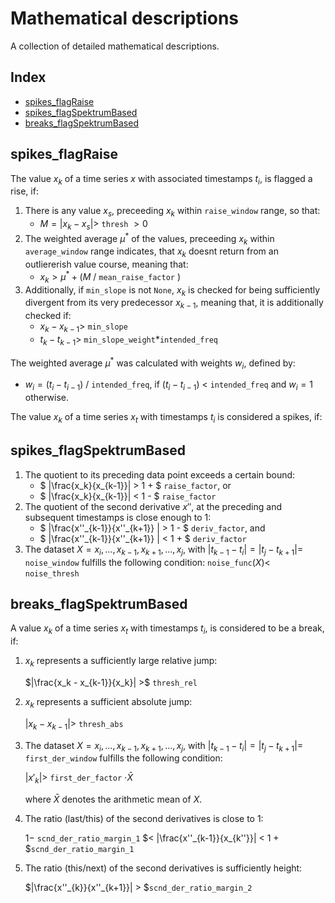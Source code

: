 # Mathematical descriptions

A collection of detailed mathematical descriptions.

## Index

- [spikes_flagRaise](#spikes_flagraise)
- [spikes_flagSpektrumBased](#spikes_flagspektrumbased)
- [breaks_flagSpektrumBased](#breaks_flagspektrumbased)


## spikes_flagRaise

The value $`x_{k}`$ of a time series $`x`$ with associated 
timestamps $`t_i`$, is flagged a rise, if:

1. There is any value $`x_{s}`$, preceeding $`x_{k}`$ within `raise_window` range, so that:
    * $` M = |x_k - x_s | > `$  `thresh` $` > 0`$ 
2. The weighted average $`\mu^*`$ of the values, preceeding $`x_{k}`$ within `average_window` range indicates, that $`x_{k}`$ doesnt return from an outliererish value course, meaning that:  
    * $` x_k > \mu^* + ( M `$ / `mean_raise_factor` $`)`$  
3. Additionally, if `min_slope` is not `None`, $`x_{k}`$ is checked for being sufficiently divergent from its very predecessor $`x_{k-1}`$, meaning that, it is additionally checked if: 
    * $`x_k - x_{k-1} > `$ `min_slope` 
    * $`t_k - t_{k-1} > `$ `min_slope_weight`*`intended_freq`

The weighted average $`\mu^*`$ was calculated with weights $`w_{i}`$, defined by: 
* $`w_{i} = (t_i - t_{i-1})`$ / `intended_freq`, if $`(t_i - t_{i-1})`$ < `intended_freq` and $`w_i =1`$ otherwise. 



The value $`x_{k}`$ of a time series $`x_t`$ with 
timestamps $`t_i`$ is considered a spikes, if:


## spikes_flagSpektrumBased


1. The quotient to its preceding data point exceeds a certain bound:
    * $` |\frac{x_k}{x_{k-1}}| > 1 + `$ `raise_factor`, or
    * $` |\frac{x_k}{x_{k-1}}| < 1 - `$ `raise_factor`
2. The quotient of the second derivative $`x''`$, at the preceding
   and subsequent timestamps is close enough to 1:
    * $` |\frac{x''_{k-1}}{x''_{k+1}} | > 1 - `$ `deriv_factor`, and
    * $` |\frac{x''_{k-1}}{x''_{k+1}} | < 1 + `$ `deriv_factor`
3. The dataset $`X = x_i, ..., x_{k-1}, x_{k+1}, ..., x_j`$, with 
   $`|t_{k-1} - t_i| = |t_j - t_{k+1}| =`$ `noise_window` fulfills the 
   following condition: 
   `noise_func`$`(X) <`$ `noise_thresh`

## breaks_flagSpektrumBased

A value $`x_k`$ of a time series $`x_t`$ with timestamps $`t_i`$, is considered to be a break, if:

1. $`x_k`$ represents a sufficiently large relative jump:

   $`|\frac{x_k - x_{k-1}}{x_k}| >`$ `thresh_rel`

2. $`x_k`$ represents a sufficient absolute jump:

   $`|x_k - x_{k-1}| >`$ `thresh_abs`

3. The dataset $`X = x_i, ..., x_{k-1}, x_{k+1}, ..., x_j`$, with $`|t_{k-1} - t_i| = |t_j - t_{k+1}| =`$ `first_der_window`
   fulfills the following condition:
   
   $`|x'_k| >`$ `first_der_factor` $` \cdot \bar{X} `$
   
   where $`\bar{X}`$ denotes the arithmetic mean of $`X`$.

4. The ratio (last/this) of the second derivatives is close to 1:

   $` 1 -`$ `scnd_der_ratio_margin_1` $`< |\frac{x''_{k-1}}{x_{k''}}| < 1 + `$`scnd_der_ratio_margin_1`

5. The ratio (this/next) of the second derivatives is sufficiently height:

   $`|\frac{x''_{k}}{x''_{k+1}}| > `$`scnd_der_ratio_margin_2`